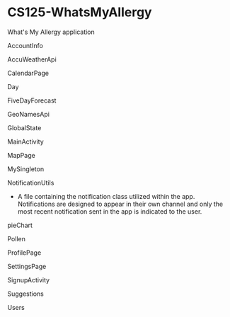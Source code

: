 # CS125-WhatsMyAllergy
What's My Allergy application

AccountInfo

AccuWeatherApi

CalendarPage

Day

FiveDayForecast

GeoNamesApi

GlobalState

MainActivity

MapPage

MySingleton

NotificationUtils
- A file containing the notification class utilized within the app. Notifications are designed to appear in their own channel and only the most recent notification sent in the app is indicated to the user.

pieChart

Pollen

ProfilePage

SettingsPage

SignupActivity

Suggestions

Users
